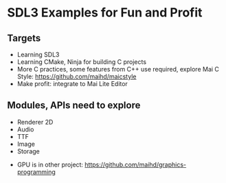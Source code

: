 # SDL3 Examples for Fun and Profit

## Targets
- Learning SDL3
- Learning CMake, Ninja for building C projects
- More C practices, some features from C++ use required, explore Mai C Style: https://github.com/maihd/maicstyle
- Make profit: integrate to Mai Lite Editor

## Modules, APIs need to explore
- Renderer 2D
- Audio
- TTF
- Image
- Storage
* GPU is in other project: https://github.com/maihd/graphics-programming 